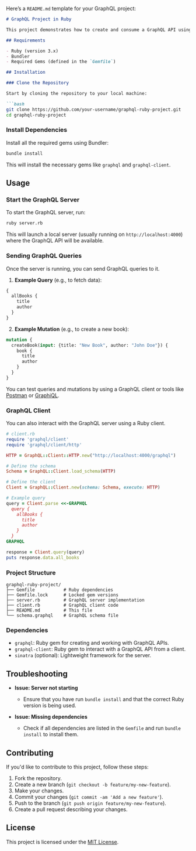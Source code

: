 Here’s a `README.md` template for your GraphQL project:

```markdown
# GraphQL Project in Ruby

This project demonstrates how to create and consume a GraphQL API using Ruby. It includes the setup for a GraphQL server and client, providing examples of how to query and mutate data through the API.

## Requirements

- Ruby (version 3.x)
- Bundler
- Required Gems (defined in the `Gemfile`)

## Installation

### Clone the Repository

Start by cloning the repository to your local machine:

```bash
git clone https://github.com/your-username/graphql-ruby-project.git
cd graphql-ruby-project
```

### Install Dependencies

Install all the required gems using Bundler:

```bash
bundle install
```

This will install the necessary gems like `graphql` and `graphql-client`.

## Usage

### Start the GraphQL Server

To start the GraphQL server, run:

```bash
ruby server.rb
```

This will launch a local server (usually running on `http://localhost:4000`) where the GraphQL API will be available.

### Sending GraphQL Queries

Once the server is running, you can send GraphQL queries to it.

1. **Example Query** (e.g., to fetch data):

```graphql
{
  allBooks {
    title
    author
  }
}
```

2. **Example Mutation** (e.g., to create a new book):

```graphql
mutation {
  createBook(input: {title: "New Book", author: "John Doe"}) {
    book {
      title
      author
    }
  }
}
```

You can test queries and mutations by using a GraphQL client or tools like [Postman](https://www.postman.com) or [GraphiQL](https://github.com/graphql/graphiql).

### GraphQL Client

You can also interact with the GraphQL server using a Ruby client.

```ruby
# client.rb
require 'graphql/client'
require 'graphql/client/http'

HTTP = GraphQL::Client::HTTP.new("http://localhost:4000/graphql")

# Define the schema
Schema = GraphQL::Client.load_schema(HTTP)

# Define the client
Client = GraphQL::Client.new(schema: Schema, execute: HTTP)

# Example query
query = Client.parse <<-GRAPHQL
  query {
    allBooks {
      title
      author
    }
  }
GRAPHQL

response = Client.query(query)
puts response.data.all_books
```

### Project Structure

```
graphql-ruby-project/
├── Gemfile           # Ruby dependencies
├── Gemfile.lock      # Locked gem versions
├── server.rb         # GraphQL server implementation
├── client.rb         # GraphQL client code
├── README.md         # This file
└── schema.graphql    # GraphQL schema file
```

### Dependencies

- `graphql`: Ruby gem for creating and working with GraphQL APIs.
- `graphql-client`: Ruby gem to interact with a GraphQL API from a client.
- `sinatra` (optional): Lightweight framework for the server.

## Troubleshooting

- **Issue: Server not starting**
    - Ensure that you have run `bundle install` and that the correct Ruby version is being used.
  
- **Issue: Missing dependencies**
    - Check if all dependencies are listed in the `Gemfile` and run `bundle install` to install them.

## Contributing

If you'd like to contribute to this project, follow these steps:

1. Fork the repository.
2. Create a new branch (`git checkout -b feature/my-new-feature`).
3. Make your changes.
4. Commit your changes (`git commit -am 'Add a new feature'`).
5. Push to the branch (`git push origin feature/my-new-feature`).
6. Create a pull request describing your changes.

## License

This project is licensed under the [MIT License](LICENSE).

